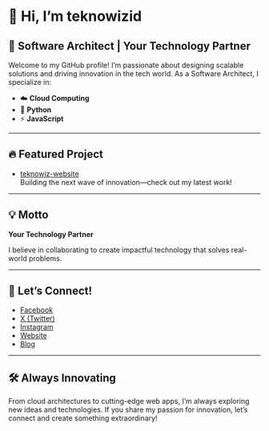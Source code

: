 # 👋 Hi, I’m teknowizid

## 🚀 Software Architect | Your Technology Partner

Welcome to my GitHub profile! I’m passionate about designing scalable solutions and driving innovation in the tech world. As a Software Architect, I specialize in:

- ☁️ **Cloud Computing**
- 🐍 **Python**
- ⚡ **JavaScript**

---

## 🔥 Featured Project

- [teknowiz-website](https://github.com/ghofur135/teknowiz-website)  
  Building the next wave of innovation—check out my latest work!

---

## 💡 Motto

**Your Technology Partner**

I believe in collaborating to create impactful technology that solves real-world problems.

---

## 🌟 Let’s Connect!

- [Facebook](https://facebook.com/teknowizid20)
- [X (Twitter)](https://x.com/teknowizid)
- [Instagram](https://instagram.com/teknowiz_id)
- [Website](https://teknowiz.web.id)
- [Blog](https://blog.teknowiz.web.id)


---

## 🛠️ Always Innovating

From cloud architectures to cutting-edge web apps, I’m always exploring new ideas and technologies. If you share my passion for innovation, let’s connect and create something extraordinary!
